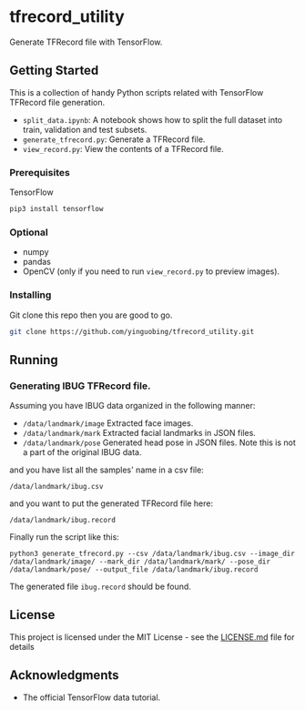 # tfrecord_utility

Generate TFRecord file with TensorFlow.

## Getting Started
This is a collection of handy Python scripts related with TensorFlow TFRecord file generation.

- `split_data.ipynb`: A notebook shows how to split the full dataset into train, validation and test subsets.
- `generate_tfrecord.py`: Generate a TFRecord file.
- `view_record.py`: View the contents of a TFRecord file.


### Prerequisites

TensorFlow

```bash
pip3 install tensorflow
```

### Optional
- numpy
- pandas
- OpenCV (only if you need to run `view_record.py` to preview images).

### Installing

Git clone this repo then you are good to go.

```bash
git clone https://github.com/yinguobing/tfrecord_utility.git
```

## Running

### Generating IBUG TFRecord file.

Assuming you have IBUG data organized in the following manner:

- `/data/landmark/image` Extracted face images.
- `/data/landmark/mark` Extracted facial landmarks in JSON files.
- `/data/landmark/pose` Generated head pose in JSON files. Note this is not a part of the original IBUG data.

and you have list all the samples' name in a csv file:

`/data/landmark/ibug.csv`

and you want to put the generated TFRecord file here:

`/data/landmark/ibug.record`

Finally run the script like this:

```shell
python3 generate_tfrecord.py --csv /data/landmark/ibug.csv --image_dir /data/landmark/image/ --mark_dir /data/landmark/mark/ --pose_dir /data/landmark/pose/ --output_file /data/landmark/ibug.record

```

The generated file `ibug.record` should be found.


## License

This project is licensed under the MIT License - see the [LICENSE.md](LICENSE.md) file for details

## Acknowledgments

* The official TensorFlow data tutorial.



